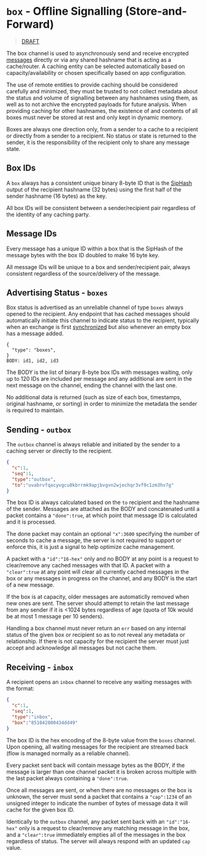# `box` - Offline Signalling (Store-and-Forward)

> [DRAFT](https://github.com/telehash/telehash.org/labels/draft)

The box channel is used to asynchronously send and receive encrypted [messages](../e3x/messages.md) directly or via any shared hashname that is acting as a cache/router.  A caching entity can be selected automatically based on capacity/availability or chosen specifically based on app configuration.

The use of remote entities to provide caching should be considered carefully and minimized, they must be trusted to not collect metadata about the status and volume of signalling between any hashnames using them, as well as to not archive the encrypted payloads for future analysis.  When providing caching for other hashnames, the existence of and contents of all boxes must never be stored at rest and only kept in dynamic memory.

Boxes are always one direction only, from a sender to a cache to a recipient or directly from a sender to a recipient.  No status or state is returned to the sender, it is the responsibility of the recipient only to share any message state.

## Box IDs

A `box` always has a consistent unique binary 8-byte ID that is the [SipHash](http://en.wikipedia.org/wiki/SipHash) output of the recipient hashname (32 bytes) using the first half of the sender hashname (16 bytes) as the key. 

All box IDs will be consistent between a sender/recipient pair regardless of the identity of any caching party.

## Message IDs

Every message has a unique ID within a box that is the SipHash of the message bytes with the box ID doubled to make 16 byte key.

All message IDs will be unique to a box and sender/recipient pair, always consistent regardless of the source/delivery of the message.

## Advertising Status - `boxes`

Box status is advertised as an unreliable channel of type `boxes` always opened to the recipient.  Any endpoint that has cached messages should automatically initiate this channel to indicate status to the recipient, typically when an exchange is first [synchronized](../e3x/handshake.md) but also whenever an empty box has a message added.

```
{
  "type": "boxes",
}
BODY: id1, id2, id3
```

The BODY is the list of binary 8-byte box IDs with messages waiting, only up to 120 IDs are included per message and any additional are sent in the next message on the channel, ending the channel with the last one.

No additional data is returned (such as size of each box, timestamps, original hashname, or sorting) in order to minimize the metadata the sender is required to maintain.

## Sending - `outbox`

The `outbox` channel is always reliable and initiated by the sender to a caching server or directly to the recipient.

```json
{
  "c":1,
  "seq":1,
  "type":"outbox",
  "to":"uvabrvfqacyvgcu8kbrrmk9apjbvgvn2wjechqr3vf9c1zm3hv7g"
}
```

The box ID is always calculated based on the `to` recipient and the hashname of the sender.  Messages are attached as the BODY and concatenated until a packet contains a `"done":true`, at which point that message ID is calculated and it is processed.

The done packet may contain an optional `"x":3600` specifying the number of seconds to cache a message, the server is not required to support or enforce this, it is just a signal to help optimize cache management.

A packet with a `"id":"16-hex"` only and no BODY at any point is a request to clear/remove any cached messages with that ID.  A packet with a `"clear":true` at any point will clear all currently cached messages in the box or any messages in progress on the channel, and any BODY is the start of a new message.

If the box is at capacity, older messages are automaticlly removed when new ones are sent. The server should attempt to retain the last message from any sender if it is <1024 bytes regardless of age (quota of 10k would be at most 1 message per 10 senders).

Handling a box channel must never return an `err` based on any internal status of the given box or recipient so as to not reveal any metadata or relationship.  If there is not capacity for the recipient the server must just accept and acknowledge all messages but not cache them.

## Receiving - `inbox`

A recipient opens an `inbox` channel to receive any waiting messages with the format:

```json
{
  "c":1,
  "seq":1,
  "type":"inbox",
  "box":"851042800434dd49"
}
```

The box ID is the hex encoding of the 8-byte value from the `boxes` channel. Upon opening, all waiting messages for the recipient are streamed back (flow is managed normally as a reliable channel).  

Every packet sent back will contain message bytes as the BODY, if the message is larger than one channel packet it is broken across multiple with the last packet always containing a `"done":true`.  

Once all messages are sent, or when there are no messages or the box is unknown, the server must send a packet that contains a `"cap":1234` of an unsigned integer to indicate the number of bytes of message data it will cache for the given box ID.

Identically to the `outbox` channel, any packet sent back with an `"id":"16-hex"` only is a request to clear/remove any matching message in the box, and a `"clear":true` immediately empties all of the messages in the box regardless of status.  The server will always respond with an updated `cap` value.
